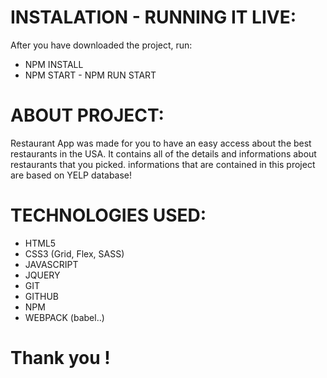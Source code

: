 # INSTALATION - RUNNING IT LIVE: 
  After you have downloaded the project, run:
  
* NPM INSTALL
* NPM START - NPM RUN START
  
  
# ABOUT PROJECT:
 Restaurant App was made for you to have an easy access about the best restaurants in the USA. It contains all of the details and informations about restaurants that you picked. informations that are contained in this project are based on YELP database! 
 
 # TECHNOLOGIES USED:
 
 *  HTML5
 *  CSS3 (Grid, Flex, SASS)
 *  JAVASCRIPT
 *  JQUERY
 *  GIT
 *  GITHUB
 *  NPM
 *  WEBPACK (babel..)
 
 
 # Thank you !
  
